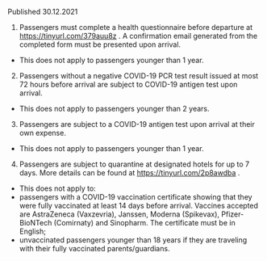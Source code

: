 Published 30.12.2021
1. Passengers must complete a health questionnaire before departure at <a href="https://tinyurl.com/379auu8z">https://tinyurl.com/379auu8z</a> . A confirmation email generated from the completed form must be presented upon arrival.
- This does not apply to passengers younger than 1 year.
2. Passengers without a negative COVID-19 PCR test result issued at most 72 hours before arrival are subject to COVID-19 antigen test upon arrival.
- This does not apply to passengers younger than 2 years.
3. Passengers are subject to a COVID-19 antigen test upon arrival at their own expense.
- This does not apply to passengers younger than 1 year.
4. Passengers are subject to quarantine at designated hotels for up to 7 days. More details can be found at <a href="https://tinyurl.com/2p8awdba">https://tinyurl.com/2p8awdba</a> .
- This does not apply to:
- passengers with a COVID-19 vaccination certificate showing that they were fully vaccinated at least 14 days before arrival. Vaccines accepted are AstraZeneca (Vaxzevria), Janssen, Moderna (Spikevax), Pfizer-BioNTech (Comirnaty) and Sinopharm. The certificate must be in English;
- unvaccinated passengers younger than 18 years if they are traveling with their fully vaccinated parents/guardians.